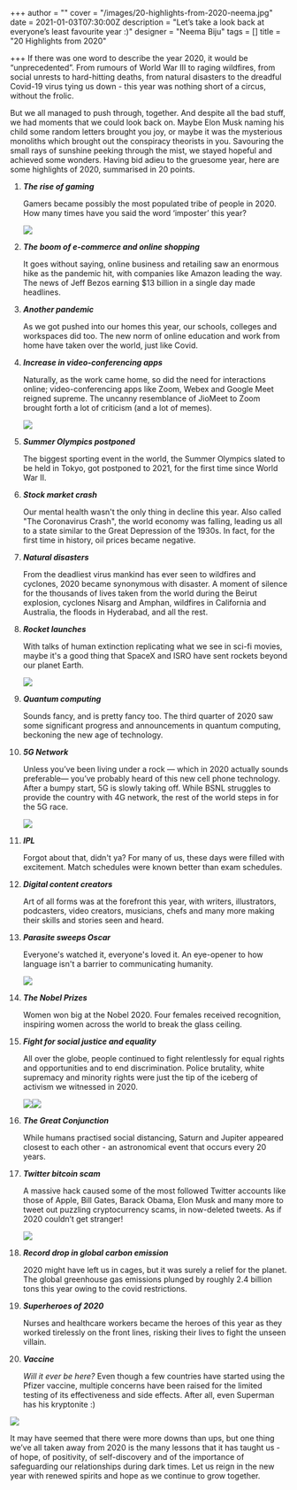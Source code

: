 +++
author = ""
cover = "/images/20-highlights-from-2020-neema.jpg"
date = 2021-01-03T07:30:00Z
description = "Let’s take a look back at everyone’s least favourite year :)"
designer = "Neema Biju"
tags = []
title = "20 Highlights from 2020"

+++
If there was one word to describe the year 2020, it would be “unprecedented”. From rumours of World War III to raging wildfires, from social unrests to hard-hitting deaths, from natural disasters to the dreadful Covid-19 virus tying us down - this year was nothing short of a circus, without the frolic.

But we all managed to push through, together. And despite all the bad stuff, we had moments that we could look back on. Maybe Elon Musk naming his child some random letters brought you joy, or maybe it was the mysterious monoliths which brought out the conspiracy theorists in you. Savouring the small rays of sunshine peeking through the mist, we stayed hopeful and achieved some wonders. Having bid adieu to the gruesome year, here are some highlights of 2020, summarised in 20 points.

 1. **_The rise of gaming_**

    Gamers became possibly the most populated tribe of people in 2020. How many times have you said the word ‘imposter’ this year?

    ![](/images/among-us-gaming.jpg)
 2. **_The boom of e-commerce and online shopping_**

    It goes without saying, online business and retailing saw an enormous hike as the pandemic hit, with companies like Amazon leading the way. The news of Jeff Bezos earning $13 billion in a single day made headlines.
 3. **_Another pandemic_**

    As we got pushed into our homes this year, our schools, colleges and workspaces did too. The new norm of online education and work from home have taken over the world, just like Covid.
 4. **_Increase in video-conferencing apps_**

    Naturally, as the work came home, so did the need for interactions online; video-conferencing apps like Zoom, Webex and Google Meet reigned supreme. The uncanny resemblance of JioMeet to Zoom brought forth a lot of criticism (and a lot of memes).

    ![](/images/jiomeet-zoom-meme.jpg)
 5. **_Summer Olympics postponed_**

    The biggest sporting event in the world, the Summer Olympics slated to be held in Tokyo, got postponed to 2021, for the first time since World War II.
 6. **_Stock market crash_**

    Our mental health wasn't the only thing in decline this year. Also called "The Coronavirus Crash", the world economy was falling, leading us all to a state similar to the Great Depression of the 1930s. In fact, for the first time in history, oil prices became negative.
 7. **_Natural disasters_**

    From the deadliest virus mankind has ever seen to wildfires and cyclones, 2020 became synonymous with disaster. A moment of silence for the thousands of lives taken from the world during the Beirut explosion, cyclones Nisarg and Amphan, wildfires in California and Australia, the floods in Hyderabad, and all the rest.
 8. **_Rocket launches_**

    With talks of human extinction replicating what we see in sci-fi movies, maybe it's a good thing that SpaceX and ISRO have sent rockets beyond our planet Earth.

    ![](/images/img_20210103_130412.jpg)
 9. **_Quantum computing_**

    Sounds fancy, and is pretty fancy too. The third quarter of 2020 saw some significant progress and announcements in quantum computing, beckoning the new age of technology.
10. **_5G Network_**

    Unless you’ve been living under a rock — which in 2020 actually sounds preferable— you’ve probably heard of this new cell phone technology. After a bumpy start, 5G is slowly taking off. While BSNL struggles to provide the country with 4G network, the rest of the world steps in for the 5G race.

    ![](/images/5g-race.jpeg)
11. **_IPL_**

    Forgot about that, didn't ya? For many of us, these days were filled with excitement. Match schedules were known better than exam schedules.
12. **_Digital content creators_**

    Art of all forms was at the forefront this year, with writers, illustrators, podcasters, video creators, musicians, chefs and many more making their skills and stories seen and heard.
13. **_Parasite sweeps Oscar_**

    Everyone's watched it, everyone's loved it. An eye-opener to how language isn't a barrier to communicating humanity.

    ![](/images/parasite-alternate-poster.jpg)
14. **_The Nobel Prizes_**

    Women won big at the Nobel 2020. Four females received recognition, inspiring women across the world to break the glass ceiling.
15. **_Fight for social justice and equality_**

    All over the globe, people continued to fight relentlessly for equal rights and opportunities and to end discrimination. Police brutality, white supremacy and minority rights were just the tip of the iceberg of activism we witnessed in 2020.

    ![](/images/blm.jpg)![](/images/farmer-protests.jpg)
16. **_The Great Conjunction_**

    While humans practised social distancing, Saturn and Jupiter appeared closest to each other - an astronomical event that occurs every 20 years.
17. **_Twitter bitcoin scam_**

    A massive hack caused some of the most followed Twitter accounts like those of Apple, Bill Gates, Barack Obama, Elon Musk and many more to tweet out puzzling cryptocurrency scams, in now-deleted tweets. As if 2020 couldn’t get stranger!

    ![](/images/300px-twitter_bitcoin_spam_apple_2020-07-15_-uncensored.png)
18. **_Record drop in global carbon emission_**

    2020 might have left us in cages, but it was surely a relief for the planet. The global greenhouse gas emissions plunged by roughly 2.4 billion tons this year owing to the covid restrictions.
19. **_Superheroes of 2020_**

    Nurses and healthcare workers became the heroes of this year as they worked tirelessly on the front lines, risking their lives to fight the unseen villain.
20. **_Vaccine_**

    _Will it ever be here?_ Even though a few countries have started using the Pfizer vaccine, multiple concerns have been raised for the limited testing of its effectiveness and side effects. After all, even Superman has his kryptonite :)

![](/images/this-is-fine-tp.jpg)

It may have seemed that there were more downs than ups, but one thing we’ve all taken away from 2020 is the many lessons that it has taught us - of hope, of positivity, of self-discovery and of the importance of safeguarding our relationships during dark times. Let us reign in the new year with renewed spirits and hope as we continue to grow together.